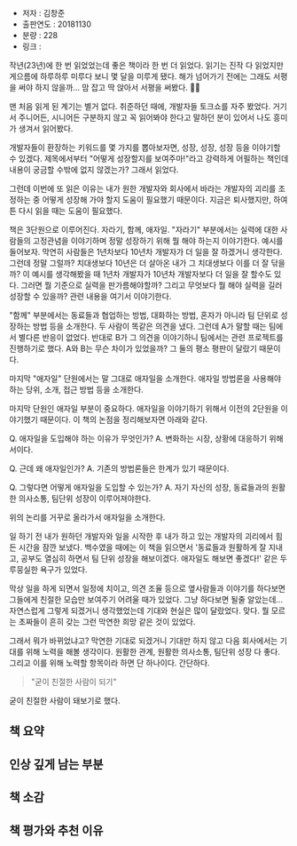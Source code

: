 
- 저자 : 김창준
- 출판연도 : 20181130
- 분량 : 228
- 링크 : 

작년(23년)에 한 번 읽었었는데 좋은 책이라 한 번 더 읽었다. 읽기는 진작 다 읽었지만 게으름에 하루하루 미루다 보니 몇 달을 미루게 됐다. 해가 넘어가기 전에는 그래도 서평을 써야 하지 않을까... 맘 잡고 딱 앉아서 서평을 써봤다. 🧑‍💻

맨 처음 읽게 된 계기는 별거 없다. 취준하던 때에, 개발자들 토크쇼를 자주 봤었다. 거기서 주니어든, 시니어든 구분하지 않고 꼭 읽어봐야 한다고 말하던 분이 있어서 나도 흥미가 생겨서 읽어봤다.

개발자들이 환장하는 키워드를 몇 가지를 뽑아보자면, 성장, 성장, 성장 등을 이야기할 수 있겠다. 제목에서부터 "어떻게 성장할지를 보여주마!"라고 강력하게 어필하는 책인데 내용이 궁금할 수밖에 없지 않겠는가? 그래서 읽었다.

그런데 이번에 또 읽은 이유는 내가 원한 개발자와 회사에서 바라는 개발자의 괴리를 조정하는 중 어떻게 성장해 가야 할지 도움이 필요했기 때문이다. 지금은 퇴사했지만, 하여튼 다시 읽을 때는 도움이 필요했다.

책은 3단원으로 이루어진다. 자라기, 함께, 애자일. "자라기" 부분에서는 실력에 대한 사람들의 고정관념을 이야기하며 정말 성장하기 위해 뭘 해야 하는지 이야기한다. 예시를 들어보자. 막연히 사람들은 1년차보다 10년차 개발자가 더 일을 잘 하겠거니 생각한다. 그런데 정말 그럴까? 치대생보다 10년은 더 살아온 내가 그 치대생보다 이를 더 잘 닦을까? 이 예시를 생각해봤을 때 1년차 개발자가 10년차 개발자보다 더 일을 잘 할수도 있다. 그러면 뭘 기준으로 실력을 판가름해야할까? 그리고 무엇보다 뭘 해야 실력을 길러 성장할 수 있을까? 관련 내용을 여기서 이야기한다.

"함께" 부분에서는 동료들과 협업하는 방법, 대화하는 방법, 혼자가 아니라 팀 단위로 성장하는 방법 등을 소개한다. 두 사람이 똑같은 의견을 냈다. 그런데 A가 말할 때는 팀에서 별다른 반응이 없었다. 반대로 B가 그 의견을 이야기하니 팀에서는 관련 프로젝트를 진행하기로 했다. A와 B는 무슨 차이가 있었을까? 그 둘의 평소 평판이 달랐기 때문이다. 

마지막 "애자일" 단원에서는 말 그대로 애자일을 소개한다. 애자일 방법론을 사용해야 하는 당위, 소개, 접근 방법 등을 소개한다.

마지막 단원인 애자일 부분이 중요하다. 애자일을 이야기하기 위해서 이전의 2단원을 이야기했기 때문이다. 이 책의 논점을 정리해보자면 아래와 같다.

Q. 애자일을 도입해야 하는 이유가 무엇인가? 
A. 변화하는 시장, 상황에 대응하기 위해서이다.

Q. 근데 왜 애자일인가? 
A. 기존의 방법론들은 한계가 있기 때문이다. 

Q. 그렇다면 어떻게 애자일을 도입할 수 있는가? 
A. 자기 자신의 성장, 동료들과의 원활한 의사소통, 팀단위 성장이 이루어져야한다. 

위의 논리를 거꾸로 올라가서 애자일을 소개한다. 

일 하기 전 내가 원하던 개발자와 일을 시작한 후 내가 하고 있는 개발자의 괴리에서 힘든 시간을 잠깐 보냈다. 백수였을 때에는 이 책을 읽으면서 '동료들과 원활하게 잘 지내고, 공부도 열심히 하면서 팀 단위 성장을 해보이겠다. 애자일도 해보면 좋겠다!' 같은 두루뭉실한 욕구가 있었다. 

막상 일을 하게 되면서 일정에 치이고, 의견 조율 등으로 옆사람들과 이야기를 하다보면 그들에게 친절한 모습만 보여주기 어려울 때가 있었다. 그냥 하다보면 될줄 알았는데... 자연스럽게 그렇게 되겠거니 생각했었는데 기대와 현실은 많이 달랐었다. 맞다. 뭘 모르는 초짜들이 흔히 갖는 그런 막연한 희망 같은 것이 있었다.

그래서 뭐가 바뀌었냐고? 막연한 기대로 되겠거니 기대만 하지 않고 다음 회사에서는 기대를 위해 노력을 해볼 생각이다. 원활한 관계, 원활한 의사소통, 팀단위 성장 다 좋다. 그리고 이를 위해 노력할 항목이라 하면 단 하나이다. 간단하다. 

> "굳이 친절한 사람이 되기"

굳이 친절한 사람이 돼보기로 했다. 


## 책 요약

## 인상 깊게 남는 부분

## 책 소감

## 책 평가와 추천 이유
